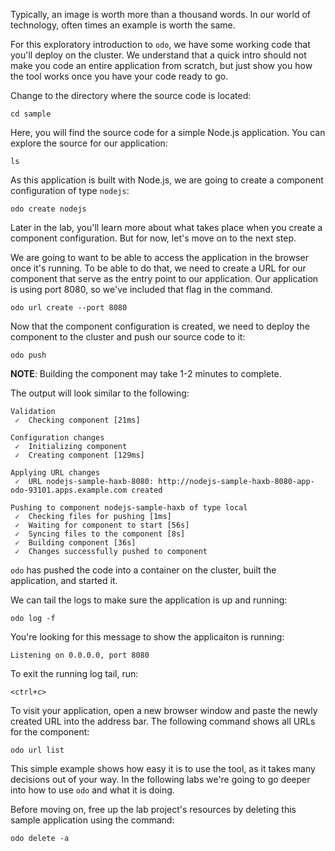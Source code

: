 Typically, an image is worth more than a thousand words. In our world of technology, often times an example is worth the same.

For this exploratory introduction to `odo`, we have some working code that you'll deploy on the cluster. We understand that a quick intro should not make you code an entire application from scratch, but just show you how the tool works once you have your code ready to go.

Change to the directory where the source code is located:

```execute-1
cd sample
```

Here, you will find the source code for a simple Node.js application. You can explore the source for our application:

```execute-1
ls
```

As this application is built with Node.js, we are going to create a component configuration of type `nodejs`:

```execute-1
odo create nodejs
```

Later in the lab, you'll learn more about what takes place when you create a component configuration. But for now, let's move on to the next step.

We are going to want to be able to access the application in the browser once it's running. To be able to do that, we need to create a URL for our component that serve as the entry point to our application. Our application is using port 8080, so we've included that flag in the command.

```execute-1
odo url create --port 8080
```
Now that the component configuration is created, we need to deploy the component to the cluster and push our source code to it:

```execute-1
odo push
```

__NOTE__: Building the component may take 1-2 minutes to complete.

The output will look similar to the following:

```
Validation
 ✓  Checking component [21ms]

Configuration changes
 ✓  Initializing component
 ✓  Creating component [129ms]

Applying URL changes
 ✓  URL nodejs-sample-haxb-8080: http://nodejs-sample-haxb-8080-app-odo-93101.apps.example.com created

Pushing to component nodejs-sample-haxb of type local
 ✓  Checking files for pushing [1ms]
 ✓  Waiting for component to start [56s]
 ✓  Syncing files to the component [8s]
 ✓  Building component [36s]
 ✓  Changes successfully pushed to component
 ```

`odo` has pushed the code into a container on the cluster, built the application, and started it.

We can tail the logs to make sure the application is up and running:

```execute-1
odo log -f
```

You're looking for this message to show the applicaiton is running:

```
Listening on 0.0.0.0, port 8080
```

To exit the running log tail, run:

```execute-1
<ctrl+c>
```

To visit your application, open a new browser window and paste the newly created URL into the address bar. The following command shows all URLs for the component:

```execute-1
odo url list
```

This simple example shows how easy it is to use the tool, as it takes many decisions out of your way. In the following labs we're going to go deeper into how to use `odo` and what it is doing.

Before moving on, free up the lab project's resources by deleting this sample application using the command:

```execute-1
odo delete -a
```
